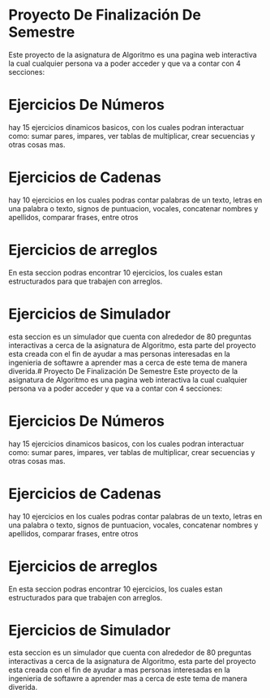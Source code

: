 #  Proyecto De Finalización De Semestre
Este proyecto de la asignatura de Algoritmo es una pagina web interactiva la cual cualquier persona va a poder acceder y que va a contar con 4 secciones:
# Ejercicios De Números
hay 15 ejercicios dinamicos basicos, con los cuales podran interactuar como: sumar pares, impares, ver tablas de multiplicar, crear secuencias y otras cosas mas.
# Ejercicios de Cadenas
hay 10 ejercicios en los cuales podras contar palabras de un texto, letras en una palabra o texto, signos de puntuacion, vocales, concatenar nombres y apellidos, comparar frases, entre otros
# Ejercicios de arreglos
En esta seccion podras encontrar 10 ejercicios, los cuales estan estructurados para que trabajen con arreglos.
# Ejercicios de Simulador
esta seccion es un simulador que cuenta con alrededor de 80 preguntas interactivas a cerca de la asignatura de Algoritmo, esta parte del proyecto esta creada con el fin de ayudar a mas personas interesadas en la ingenieria de softawre a aprender mas a cerca de este tema de manera diverida.#  Proyecto De Finalización De Semestre
Este proyecto de la asignatura de Algoritmo es una pagina web interactiva la cual cualquier persona va a poder acceder y que va a contar con 4 secciones:
# Ejercicios De Números
hay 15 ejercicios dinamicos basicos, con los cuales podran interactuar como: sumar pares, impares, ver tablas de multiplicar, crear secuencias y otras cosas mas.
# Ejercicios de Cadenas
hay 10 ejercicios en los cuales podras contar palabras de un texto, letras en una palabra o texto, signos de puntuacion, vocales, concatenar nombres y apellidos, comparar frases, entre otros
# Ejercicios de arreglos
En esta seccion podras encontrar 10 ejercicios, los cuales estan estructurados para que trabajen con arreglos.
# Ejercicios de Simulador
esta seccion es un simulador que cuenta con alrededor de 80 preguntas interactivas a cerca de la asignatura de Algoritmo, esta parte del proyecto esta creada con el fin de ayudar a mas personas interesadas en la ingenieria de softawre a aprender mas a cerca de este tema de manera diverida.

